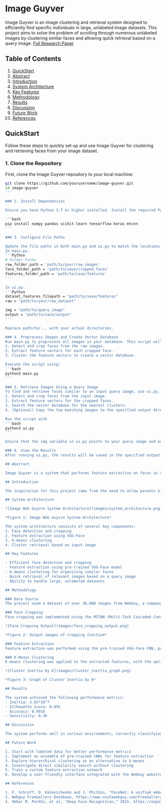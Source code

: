 # Image Guyver

Image Guyver is an image clustering and retrieval system designed to efficiently find specific individuals in large, unlabeled image datasets. This project aims to solve the problem of scrolling through numerous unlabeled images by clustering similar faces and allowing quick retrieval based on a query image.
[Full Research Paper](https://drive.google.com/file/d/1jPOU6SU4mVW-ly92obYSVdtOuYMP_zlM/view?usp=sharing)

## Table of Contents
1. [QuickStart](#quickstart)
2. [Abstract](#abstract)
3. [Introduction](#introduction)
4. [System Architecture](#system-architecture)
5. [Key Features](#key-features)
6. [Methodology](#methodology)
7. [Results](#results)
8. [Discussion](#discussion)
9. [Future Work](#future-work)
10. [References](#references)

## QuickStart

Follow these steps to quickly set up and use Image Guyver for clustering and retrieving faces from your image dataset.

### 1. Clone the Repository

First, clone the Image Guyver repository to your local machine:

```bash
git clone https://github.com/yourusername/image-guyver.git
cd image-guyver
'''

### 2. Install Dependencies

Ensure you have Python 3.7 or higher installed. Install the required Python packages using pip:

'''bash
pip install numpy pandas scikit-learn tensorflow keras mtcnn
'''

### 3. Configure File Paths

Update the file paths in both main.py and ui.py to match the locations of your image datasets and desired output directories.
In main.py:
'''Python
# Folder Paths
raw_folder_path = 'path/to/your/raw_images'
face_folder_path = 'path/to/save/cropped_faces'
features_folder_path = 'path/to/save/features'
'''

In ui.py:
'''Python
dataset_features_filepath = "path/to/save/features"
raw = "path/to/your/raw_dataset"

img = "path/to/query_image"
output = "path/to/save/output"
'''

Replace path/to/... with your actual directories.

### 4. Preprocess Images and Create Vector Database
Run main.py to preprocess all images in your database. This script will:
1. Detect and crop faces from the raw images.
2. Extract feature vectors for each cropped face.
3. Cluster the feature vectors to create a vector database.

Execute the script using:
'''bash
python3 main.py
'''

### 5. Retrieve Images Using a Query Image
To find and retrieve faces similar to an input query image, use ui.py. This script will:
1. Detect and crop faces from the input image.
2. Extract feature vectors for the cropped faces.
3. Search the vector database for the nearest clusters.
4. (Optional) Copy the top matching images to the specified output directory.

Run the script with
'''bash
python3 ui.py
'''

Ensure that the img variable in ui.py points to your query image and output is set to your desired output directory.

### 6. View the Results
After running ui.py, the results will be saved in the specified output directory. You can review the retrieved images to verify the clustering and retrieval performance.

## Abstract

Image Guyver is a system that performs feature extraction on faces in a large image dataset and clusters these faces into groups. Users can find images of a specific person by providing a query image, and the system returns the most relevant cluster. On average, this model achieved a sensitivity of 0.36, meaning it returned 36 out of every 100 images of the desired individual, significantly reducing the search space in large datasets.

## Introduction

The inspiration for this project came from the need to allow parents of students at the United States Air Force Academy (USAFA) to easily find images of their children in a large collection of event photos. The system addresses challenges such as high variability in the dataset, computational complexity, and working with unlabeled data.

## System Architecture

![Image Web Guyvre System Architecture](images/system_architecture.png)

*Figure 1: Image Web Guyvre System Architecture*

The system architecture consists of several key components:
1. Face detection and cropping
2. Feature extraction using VGG-Face
3. K-means clustering
4. Cluster retrieval based on input image

## Key Features

- Efficient face detection and cropping
- Feature extraction using pre-trained VGG-Face model
- K-means clustering for organizing similar faces
- Quick retrieval of relevant images based on a query image
- Ability to handle large, unlabeled datasets

## Methodology

### Data Source
The project used a dataset of over 36,000 images from WebGuy, a company that takes pictures at USAFA cadet events. The images span from 2017 to 2023 and include a variety of settings and resolutions.

### Face Cropping
Face cropping was implemented using the MTCNN (Multi-Task Cascaded Convolutional Networks) face detection model. Bounding boxes were expanded by 10% to ensure the entire face was captured.

![Face Cropping Output](images/face_cropping_output.png)

*Figure 2: Output images of cropping function*

### Feature Extraction
Feature extraction was performed using the pre-trained VGG-Face CNN, producing a 4096-dimensional feature vector for each face.

### K-Means Clustering
K-means clustering was applied to the extracted features, with the optimal number of clusters determined to be 600 through analysis of the elbow curve.

![Cluster Inertia by K](images/cluster_inertia_graph.png)

*Figure 3: Graph of Cluster Inertia by K*

## Results

The system achieved the following performance metrics:
- Inertia: 3.65*10^7
- Silhouette Score: 0.055
- Accuracy: 0.9916
- Sensitivity: 0.36

## Discussion

The system performs well in various environments, correctly classifying individuals across different settings. It shows robustness to facial coverings like masks but struggles with changes around the eye area, such as the addition or removal of glasses.

## Future Work

1. Start with labeled data for better performance metrics
2. Implement an ensemble of pre-trained CNNs for feature extraction
3. Explore hierarchical clustering as an alternative to k-means
4. Investigate direct similarity search without clustering
5. Train a custom feature extraction network
6. Develop a user-friendly interface integrated with the WebGuy website

## References

1. F. Schroff, D. Kalenichenko and J. Philbin, "FaceNet: A unified embedding for face recognition and clustering," 2015 IEEE Conference on Computer Vision and Pattern Recognition (CVPR)
2. Webguy FreeGallery Database, https://www.usafawebguy.com/FreeGallery?page=1
3. Omkar M. Parkhi, et al, "Deep Face Recognition," 2015. https://exposing.ai/vgg_face/
